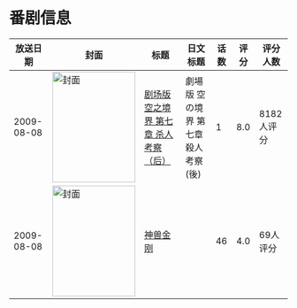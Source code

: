 # 番剧信息

|放送日期|封面|标题|日文标题|话数|评分|评分人数|
|---|---|---|---|---|---|---|
|2009-08-08|<img src="https://lain.bgm.tv/pic/cover/c/3d/32/3423_ZNaov.jpg" alt="封面" style="width:150px;height:200px;object-fit:cover;">|[剧场版 空之境界 第七章 杀人考察（后）](https://bangumi.tv/subject/3423)|劇場版 空の境界 第七章 殺人考察(後)|1|8.0|8182人评分|
|2009-08-08|<img src="https://lain.bgm.tv/pic/cover/c/72/b4/187097_Kdl08.jpg" alt="封面" style="width:150px;height:200px;object-fit:cover;">|[神兽金刚](https://bangumi.tv/subject/187097)||46|4.0|69人评分|
